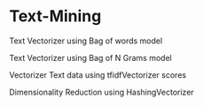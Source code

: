 # Text-Mining

Text Vectorizer using Bag of words model

Text Vectorizer using Bag of N Grams model

Vectorizer Text data using tfidfVectorizer scores

Dimensionality Reduction using HashingVectorizer
